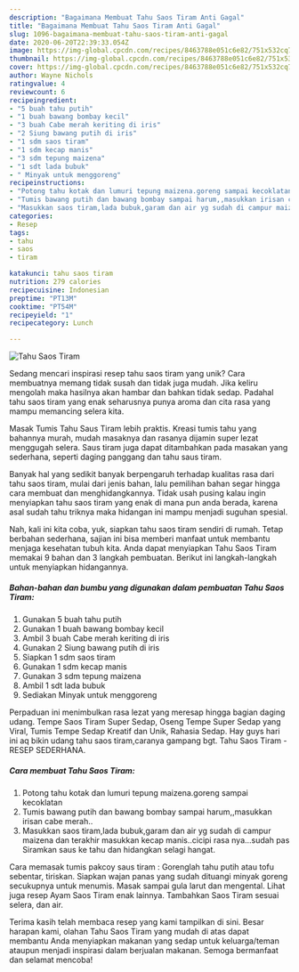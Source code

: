 ```yaml
---
description: "Bagaimana Membuat Tahu Saos Tiram Anti Gagal"
title: "Bagaimana Membuat Tahu Saos Tiram Anti Gagal"
slug: 1096-bagaimana-membuat-tahu-saos-tiram-anti-gagal
date: 2020-06-20T22:39:33.054Z
image: https://img-global.cpcdn.com/recipes/8463788e051c6e82/751x532cq70/tahu-saos-tiram-foto-resep-utama.jpg
thumbnail: https://img-global.cpcdn.com/recipes/8463788e051c6e82/751x532cq70/tahu-saos-tiram-foto-resep-utama.jpg
cover: https://img-global.cpcdn.com/recipes/8463788e051c6e82/751x532cq70/tahu-saos-tiram-foto-resep-utama.jpg
author: Wayne Nichols
ratingvalue: 4
reviewcount: 6
recipeingredient:
- "5 buah tahu putih"
- "1 buah bawang bombay kecil"
- "3 buah Cabe merah keriting di iris"
- "2 Siung bawang putih di iris"
- "1 sdm saos tiram"
- "1 sdm kecap manis"
- "3 sdm tepung maizena"
- "1 sdt lada bubuk"
- " Minyak untuk menggoreng"
recipeinstructions:
- "Potong tahu kotak dan lumuri tepung maizena.goreng sampai kecoklatan"
- "Tumis bawang putih dan bawang bombay sampai harum,,masukkan irisan cabe merah.."
- "Masukkan saos tiram,lada bubuk,garam dan air yg sudah di campur maizena dan terakhir masukkan kecap manis..cicipi rasa nya...sudah pas Siramkan saus ke tahu dan hidangkan selagi hangat."
categories:
- Resep
tags:
- tahu
- saos
- tiram

katakunci: tahu saos tiram 
nutrition: 279 calories
recipecuisine: Indonesian
preptime: "PT13M"
cooktime: "PT54M"
recipeyield: "1"
recipecategory: Lunch

---
```



![Tahu Saos Tiram](https://img-global.cpcdn.com/recipes/8463788e051c6e82/751x532cq70/tahu-saos-tiram-foto-resep-utama.jpg)

Sedang mencari inspirasi resep tahu saos tiram yang unik? Cara membuatnya memang tidak susah dan tidak juga mudah. Jika keliru mengolah maka hasilnya akan hambar dan bahkan tidak sedap. Padahal tahu saos tiram yang enak seharusnya punya aroma dan cita rasa yang mampu memancing selera kita.

Masak Tumis Tahu Saus Tiram lebih praktis. Kreasi tumis tahu yang bahannya murah, mudah masaknya dan rasanya dijamin super lezat menggugah selera. Saus tiram juga dapat ditambahkan pada masakan yang sederhana, seperti daging panggang dan tahu saus tiram.

Banyak hal yang sedikit banyak berpengaruh terhadap kualitas rasa dari tahu saos tiram, mulai dari jenis bahan, lalu pemilihan bahan segar hingga cara membuat dan menghidangkannya. Tidak usah pusing kalau ingin menyiapkan tahu saos tiram yang enak di mana pun anda berada, karena asal sudah tahu triknya maka hidangan ini mampu menjadi suguhan spesial.


Nah, kali ini kita coba, yuk, siapkan tahu saos tiram sendiri di rumah. Tetap berbahan sederhana, sajian ini bisa memberi manfaat untuk membantu menjaga kesehatan tubuh kita. Anda dapat menyiapkan Tahu Saos Tiram memakai 9 bahan dan 3 langkah pembuatan. Berikut ini langkah-langkah untuk menyiapkan hidangannya.

<!--inarticleads1-->

##### Bahan-bahan dan bumbu yang digunakan dalam pembuatan Tahu Saos Tiram:

1. Gunakan 5 buah tahu putih
1. Gunakan 1 buah bawang bombay kecil
1. Ambil 3 buah Cabe merah keriting di iris
1. Gunakan 2 Siung bawang putih di iris
1. Siapkan 1 sdm saos tiram
1. Gunakan 1 sdm kecap manis
1. Gunakan 3 sdm tepung maizena
1. Ambil 1 sdt lada bubuk
1. Sediakan  Minyak untuk menggoreng


Perpaduan ini menimbulkan rasa lezat yang meresap hingga bagian daging udang. Tempe Saos Tiram Super Sedap, Oseng Tempe Super Sedap yang Viral, Tumis Tempe Sedap Kreatif dan Unik, Rahasia Sedap. Hay guys hari ini aq bikin udang tahu saos tiram,caranya gampang bgt. Tahu Saos Tiram - RESEP SEDERHANA. 

<!--inarticleads2-->

##### Cara membuat Tahu Saos Tiram:

1. Potong tahu kotak dan lumuri tepung maizena.goreng sampai kecoklatan
1. Tumis bawang putih dan bawang bombay sampai harum,,masukkan irisan cabe merah..
1. Masukkan saos tiram,lada bubuk,garam dan air yg sudah di campur maizena dan terakhir masukkan kecap manis..cicipi rasa nya...sudah pas Siramkan saus ke tahu dan hidangkan selagi hangat.


Cara memasak tumis pakcoy saus tiram : Gorenglah tahu putih atau tofu sebentar, tiriskan. Siapkan wajan panas yang sudah dituangi minyak goreng secukupnya untuk menumis. Masak sampai gula larut dan mengental. Lihat juga resep Ayam Saos Tiram enak lainnya. Tambahkan Saos Tiram sesuai selera, dan air. 

Terima kasih telah membaca resep yang kami tampilkan di sini. Besar harapan kami, olahan Tahu Saos Tiram yang mudah di atas dapat membantu Anda menyiapkan makanan yang sedap untuk keluarga/teman ataupun menjadi inspirasi dalam berjualan makanan. Semoga bermanfaat dan selamat mencoba!
